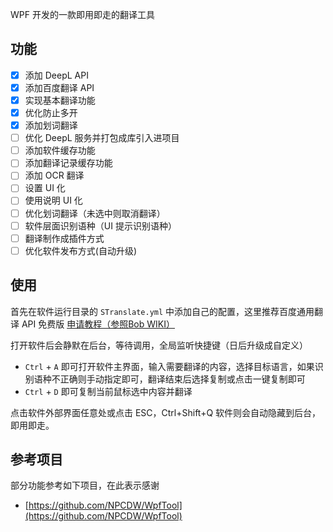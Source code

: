 
WPF 开发的一款即用即走的翻译工具

## 功能

- [x] 添加 DeepL API
- [x] 添加百度翻译 API
- [x] 实现基本翻译功能
- [x] 优化防止多开
- [x] 添加划词翻译
- [ ] 优化 DeepL 服务并打包成库引入进项目
- [ ] 添加软件缓存功能
- [ ] 添加翻译记录缓存功能
- [ ] 添加 OCR 翻译
- [ ] 设置 UI 化
- [ ] 使用说明 UI 化
- [ ] 优化划词翻译（未选中则取消翻译）
- [ ] 软件层面识别语种（UI 提示识别语种）
- [ ] 翻译制作成插件方式
- [ ] 优化软件发布方式(自动升级)

## 使用

首先在软件运行目录的 `STranslate.yml` 中添加自己的配置，这里推荐百度通用翻译 API 免费版 [申请教程（参照Bob WIKI）](https://bobtranslate.com/service/translate/baidu.html)

打开软件后会静默在后台，等待调用，全局监听快捷键（日后升级成自定义）
- `Ctrl` + `A` 即可打开软件主界面，输入需要翻译的内容，选择目标语言，如果识别语种不正确则手动指定即可，翻译结束后选择复制或点击一键复制即可
- `Ctrl` + `D` 即可复制当前鼠标选中内容并翻译

点击软件外部界面任意处或点击 ESC，Ctrl+Shift+Q 软件则会自动隐藏到后台，即用即走。

## 参考项目

部分功能参考如下项目，在此表示感谢

- [https://github.com/NPCDW/WpfTool](https://github.com/NPCDW/WpfTool)